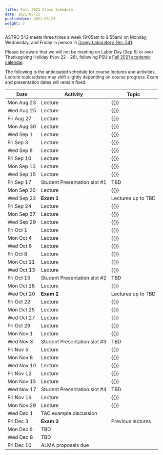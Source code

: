 ```yaml
---
title: Fall 2021 Class Schedule 
date: 2021-06-21
publishdate: 2021-06-21
weight: 2
---
```


ASTRO 542 meets three times a week (9:05am to 9:55am) on Monday, Wednesday, and Friday in person in [Davey Laboratory, Rm. 541](https://map.psu.edu/?id=1134#!m/274769?s/davey%20lab?ct/33177,25403,26748,26749,26750,27255).

Please be aware that we will not be meeting on Labor Day (Sep 6) or over Thanksgiving Holiday (Nov 22 - 26), following PSU's [Fall 2021 academic calendar](https://www.registrar.psu.edu/academic-calendars/2021-22.cfm).

The following is the anticipated schedule for course lectures and activities. Lecture topics/dates may shift slightly depending on course progress. Exam and presentation dates will remain fixed.

| Date | Activity | Topic |
| ---  | ----     |  ---- |
| Mon Aug 23 | Lecture | {{<relreftitle introduction-and-overview>}}|
| Wed Aug 25 | Lecture | {{<relreftitle radiative-transfer-review>}}|
| Fri Aug 27 | Lecture | {{<relreftitle molecular-spectroscopy>}}|
| Mon Aug 30 | Lecture | {{<relreftitle heating-and-cooling>}}|
| Wed Sep 1 | Lecture | {{<relreftitle multiphase-ISM>}}|
| Fri Sep 3 | Lecture | {{<relreftitle ionized-ISM-HI-regions>}}|
| Wed Sep 8 | Lecture | {{<relreftitle HII-regions-recombination>}}|
| Fri Sep 10 | Lecture | {{<relreftitle dust>}}|
| Mon Sep 13 | Lecture | {{<relreftitle cold-warm-neutral-medium>}}|
| Wed Sep 15 | Lecture | {{<relreftitle warm-hot-ionized-medium>}}|
| Fri Sep 17 | Student Presentation slot #1 | TBD |
| Mon Sep 20 | Lecture | {{<relreftitle molecular-ISM>}}|
| Wed Sep 22 | **Exam 1** | Lectures up to TBD |
| Fri Sep 24 | Lecture | {{<relreftitle cosmic-rays-magnetic-fields>}}|
| Mon Sep 27 | Lecture | {{<relreftitle interstellar-absorption-lines>}}|
| Wed Sep 29 | Lecture | {{<relreftitle astrochemistry>}}|
| Fri Oct 1 | Lecture | {{<relreftitle molecular-ions>}}|
| Mon Oct 4 | Lecture | {{<relreftitle shocks-and-local-bubble>}}|
| Wed Oct 6 | Lecture | {{<relreftitle photon-dominated-regions>}}|
| Fri Oct 8 | Lecture | {{<relreftitle CO-surveys>}}|
| Mon Oct 11 | Lecture | {{<relreftitle molecular-clouds>}}|
| Wed Oct 13 | Lecture | {{<relreftitle cores-and-collapse>}}|
| Fri Oct 15 | Student Presentation slot #2 | TBD |
| Mon Oct 18 | Lecture | {{<relreftitle protostars>}} |
| Wed Oct 20 | **Exam 2** | Lectures up to TBD | 
| Fri Oct 22 | Lecture | {{<relreftitle massive-star-formation>}} |
| Mon Oct 25 | Lecture | {{<relreftitle IMF-feedback>}} |
| Wed Oct 27 | Lecture | {{<relreftitle galactic-SF>}} |
| Fri Oct 29 | Lecture | {{<relreftitle intro-to-radio-astronomy>}}|
| Mon Nov 1 | Lecture | {{<relreftitle YSOs-BDs>}} |
| Wed Nov 3 | Student Presentation slot #3 | TBD | 
| Fri Nov 5 | Lecture | {{<relreftitle protostars-to-ppds>}} |
| Mon Nov 8 | Lecture | {{<relreftitle circumstellar-disks>}} |
| Wed Nov 10 | Lecture | {{<relreftitle planet-formation>}} |
| Fri Nov 12 |Lecture | {{<relreftitle astrobio-solar-system>}} |
| Mon Nov 15 | Lecture | {{<relreftitle exoplanets>}} |
| Wed Nov 17 | Student Presentation slot #4 | TBD |
| Fri Nov 19 | Lecture | {{<relreftitle introduction-to-ALMA>}} |
| Mon Nov 29 | Lecture | {{<relreftitle telescope-proposal>}} |
| Wed Dec 1 | TAC example discussion |  |
| Fri Dec 3 | **Exam 3** | Previous lectures |
| Mon Dec 6 | TBD | |
| Wed Dec 8 | TBD | |
| Fri Dec 10 | ALMA proposals due
